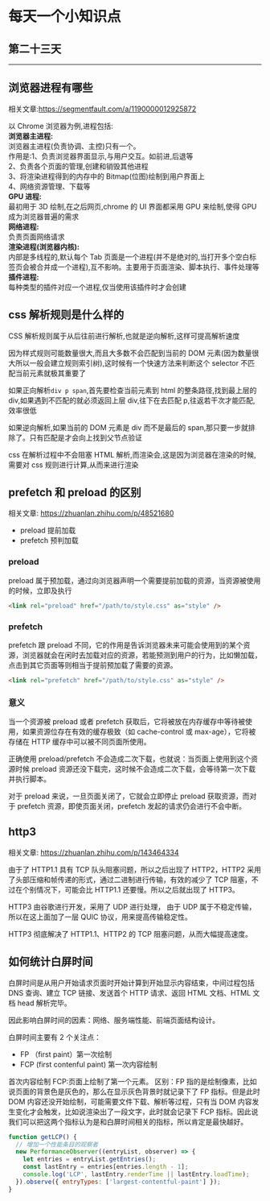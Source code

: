 # 每天一个小知识点

## 第二十三天

---

## 浏览器进程有哪些

相关文章:<https://segmentfault.com/a/1190000012925872>

以 Chrome 浏览器为例,进程包括:  
**浏览器主进程:**  
浏览器主进程(负责协调、主控)只有一个。  
作用是:1、负责浏览器界面显示,与用户交互。如前进,后退等  
2、负责各个页面的管理,创建和销毁其他进程  
3、将渲染进程得到的内存中的 Bitmap(位图)绘制到用户界面上  
4、网络资源管理、下载等  
**GPU 进程:**  
最初用于 3D 绘制,在之后网页,chrome 的 UI 界面都采用 GPU 来绘制,使得 GPU 成为浏览器普遍的需求  
**网络进程:**  
负责页面网络请求  
**渲染进程(浏览器内核):**  
内部是多线程的,默认每个 Tab 页面是一个进程(并不是绝对的,当打开多个空白标签页会被合并成一个进程),互不影响。主要用于页面渲染、脚本执行、事件处理等
**插件进程:**  
每种类型的插件对应一个进程,仅当使用该插件时才会创建

## css 解析规则是什么样的

CSS 解析规则属于从后往前进行解析,也就是逆向解析,这样可提高解析速度

因为样式规则可能数量很大,而且大多数不会匹配到当前的 DOM 元素(因为数量很大所以一般会建立规则索引树),这时候有一个快速方法来判断这个 selector 不匹配当前元素就极其重要了

如果正向解析`div p span`,首先要检查当前元素到 html 的整条路径,找到最上层的 div,如果遇到不匹配的就必须返回上层 div,往下在去匹配 p,往返若干次才能匹配,效率很低

如果逆向解析,如果当前的 DOM 元素是 div 而不是最后的 span,那只要一步就排除了。只有匹配是才会向上找到父节点验证

css 在解析过程中不会阻塞 HTML 解析,而渲染会,这是因为浏览器在渲染的时候,需要对 css 规则进行计算,从而来进行渲染

## prefetch 和 preload 的区别

相关文章: <https://zhuanlan.zhihu.com/p/48521680>

- preload 提前加载
- prefetch 预判加载

### preload

preload 属于预加载，通过向浏览器声明一个需要提前加载的资源，当资源被使用的时候，立即及执行

```html
<link rel="preload" href="/path/to/style.css" as="style" />
```

### prefetch

prefetch 跟 preload 不同，它的作用是告诉浏览器未来可能会使用到的某个资源，浏览器就会在闲时去加载对应的资源，若能预测到用户的行为，比如懒加载，点击到其它页面等则相当于提前预加载了需要的资源。

```html
<link rel="prefetch" href="/path/to/style.css" as="style" />
```

### 意义

当一个资源被 preload 或者 prefetch 获取后，它将被放在内存缓存中等待被使用，如果资源位存在有效的缓存极致（如 cache-control 或 max-age），它将被存储在 HTTP 缓存中可以被不同页面所使用。

正确使用 preload/prefetch 不会造成二次下载，也就说：当页面上使用到这个资源时候 preload 资源还没下载完，这时候不会造成二次下载，会等待第一次下载并执行脚本。

对于 preload 来说，一旦页面关闭了，它就会立即停止 preload 获取资源，而对于 prefetch 资源，即使页面关闭，prefetch 发起的请求仍会进行不会中断。

## http3

相关文章: <https://zhuanlan.zhihu.com/p/143464334>

由于了 HTTP1.1 具有 TCP 队头阻塞问题，所以之后出现了 HTTP2，HTTP2 采用了头部压缩和帧传递的形式，通过二进制进行传输，有效的减少了 TCP 阻塞，不过在个别情况下，可能会比 HTTP1.1 还要慢。所以之后就出现了 HTTP3。

HTTP3 由谷歌进行开发，采用了 UDP 进行处理， 由于 UDP 属于不稳定传输，所以在这上面加了一层 QUIC 协议，用来提高传输稳定性。

HTTP3 彻底解决了 HTTP1.1、HTTP2 的 TCP 阻塞问题，从而大幅提高速度。

## 如何统计白屏时间

白屏时间是从用户开始请求页面时开始计算到开始显示内容结束，中间过程包括 DNS 查询、建立 TCP 链接、发送首个 HTTP 请求、返回 HTML 文档、HTML 文档 head 解析完毕。

因此影响白屏时间的因素：网络、服务端性能、前端页面结构设计。

白屏时间主要有 2 个关注点：

- FP （first paint）第一次绘制
- FCP (first contenful paint) 第一次内容绘制

首次内容绘制 FCP:页面上绘制了第一个元素。
区别：FP 指的是绘制像素，比如说页面的背景色是灰色的，那么在显示灰色背景时就记录下了 FP 指标。但是此时 DOM 内容还没开始绘制，可能需要文件下载、解析等过程，只有当 DOM 内容发生变化才会触发，比如说渲染出了一段文字，此时就会记录下 FCP 指标。因此说我们可以把这两个指标认为是和白屏时间相关的指标，所以肯定是最快越好。

```js
function getLCP() {
  // 增加一个性能条目的观察者
  new PerformanceObserver((entryList, observer) => {
    let entries = entryList.getEntries();
    const lastEntry = entries[entries.length - 1];
    console.log('LCP', lastEntry.renderTime || lastEntry.loadTime);
  }).observe({ entryTypes: ['largest-contentful-paint'] });
}
```
